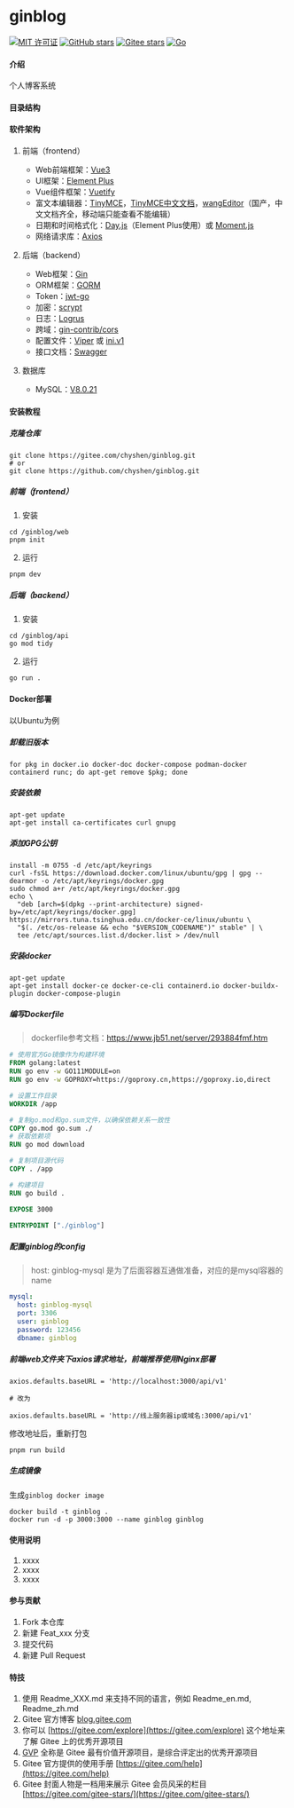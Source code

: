 # ginblog

[![MIT 许可证](https://img.shields.io/badge/License-MIT-yellow.svg)](https://opensource.org/licenses/MIT)
[![GitHub stars](https://img.shields.io/github/stars/chyshen/repo.svg?style=social&label=Star)](https://github.com/chyshen/ginblog/stargazers)
[![Gitee stars](https://gitee.com/chyshen/ginblog/badge/star.svg?theme=white)](https://gitee.com/chyshen/ginblog/stargazers)
[![Go ](https://img.shields.io/badge/Go-Package-blue.svg)]()

#### 介绍

个人博客系统

#### 目录结构


#### 软件架构

1.  前端（frontend）

    - Web前端框架：[Vue3](https://cn.vuejs.org/)
    - UI框架：[Element Plus](https://element-plus.org/zh-CN/)
    - Vue组件框架：[Vuetify](https://vuetifyjs.com/zh-Hans/)
    - 富文本编辑器：[TinyMCE](https://www.tiny.cloud/)，[TinyMCE中文文档](http://tinymce.ax-z.cn/)，[wangEditor](https://www.wangeditor.com/)（国产，中文文档齐全，移动端只能查看不能编辑）
    - 日期和时间格式化：[Day.js](https://day.js.org/docs/zh-CN/)（Element Plus使用）或 [Moment.js](https://momentjs.cn/)
    - 网络请求库：[Axios](https://www.axios-http.cn/)

2.  后端（backend）

    - Web框架：[Gin](https://gin-gonic.com/zh-cn/)
    - ORM框架：[GORM](https://gorm.io/zh_CN/)
    - Token：[jwt-go](https://golang-jwt.github.io/jwt/usage/create/)
    - 加密：[scrypt](https://pkg.go.dev/golang.org/x/crypto/scrypt)
    - 日志：[Logrus](https://pkg.go.dev/github.com/sirupsen/logrus)
    - 跨域：[gin-contrib/cors](https://github.com/gin-contrib/cors)
    - 配置文件：[Viper](https://github.com/spf13/viper) 或 [ini.v1](https://ini.unknwon.io/)
    - 接口文档：[Swagger](https://github.com/swaggo/swag)

3.  数据库

    - MySQL：[V8.0.21](https://downloads.mysql.com/archives/community/)


#### 安装教程

##### 克隆仓库

```shell
git clone https://gitee.com/chyshen/ginblog.git
# or
git clone https://github.com/chyshen/ginblog.git
```

##### 前端（frontend）

1.  安装

```shell
cd /ginblog/web
pnpm init
```

2.  运行

```shell
pnpm dev
```

##### 后端（backend）

1.  安装

```shell
cd /ginblog/api
go mod tidy
```

2.  运行

```shell
go run .
```

#### Docker部署

以Ubuntu为例

##### 卸载旧版本

```shell
for pkg in docker.io docker-doc docker-compose podman-docker containerd runc; do apt-get remove $pkg; done
```

##### 安装依赖

```shell
apt-get update
apt-get install ca-certificates curl gnupg
```

##### 添加GPG公钥

```shell
install -m 0755 -d /etc/apt/keyrings
curl -fsSL https://download.docker.com/linux/ubuntu/gpg | gpg --dearmor -o /etc/apt/keyrings/docker.gpg
sudo chmod a+r /etc/apt/keyrings/docker.gpg
echo \
  "deb [arch=$(dpkg --print-architecture) signed-by=/etc/apt/keyrings/docker.gpg] https://mirrors.tuna.tsinghua.edu.cn/docker-ce/linux/ubuntu \
  "$(. /etc/os-release && echo "$VERSION_CODENAME")" stable" | \
  tee /etc/apt/sources.list.d/docker.list > /dev/null
```

##### 安装docker

```shell
apt-get update
apt-get install docker-ce docker-ce-cli containerd.io docker-buildx-plugin docker-compose-plugin
```

##### 编写Dockerfile

> dockerfile参考文档：https://www.jb51.net/server/293884fmf.htm

```dockerfile
# 使用官方Go镜像作为构建环境
FROM golang:latest
RUN go env -w GO111MODULE=on
RUN go env -w GOPROXY=https://goproxy.cn,https://goproxy.io,direct

# 设置工作目录
WORKDIR /app

# 复制go.mod和go.sum文件，以确保依赖关系一致性
COPY go.mod go.sum ./
# 获取依赖项
RUN go mod download

# 复制项目源代码
COPY . /app

# 构建项目
RUN go build .

EXPOSE 3000

ENTRYPOINT ["./ginblog"]
```
##### 配置ginblog的config

> host: ginblog-mysql 是为了后面容器互通做准备，对应的是mysql容器的name

```yaml
mysql:
  host: ginblog-mysql
  port: 3306
  user: ginblog
  password: 123456
  dbname: ginblog
```

##### 前端web文件夹下axios请求地址，前端推荐使用Nginx部署

```shell
axios.defaults.baseURL = 'http://localhost:3000/api/v1'

# 改为

axios.defaults.baseURL = 'http://线上服务器ip或域名:3000/api/v1'
```

修改地址后，重新打包
```shell
pnpm run build
```

##### 生成镜像

生成`ginblog docker image`

```shell
docker build -t ginblog .
docker run -d -p 3000:3000 --name ginblog ginblog
```

#### 使用说明

1.  xxxx
2.  xxxx
3.  xxxx

#### 参与贡献

1.  Fork 本仓库
2.  新建 Feat_xxx 分支
3.  提交代码
4.  新建 Pull Request


#### 特技

1.  使用 Readme\_XXX.md 来支持不同的语言，例如 Readme\_en.md, Readme\_zh.md
2.  Gitee 官方博客 [blog.gitee.com](https://blog.gitee.com)
3.  你可以 [https://gitee.com/explore](https://gitee.com/explore) 这个地址来了解 Gitee 上的优秀开源项目
4.  [GVP](https://gitee.com/gvp) 全称是 Gitee 最有价值开源项目，是综合评定出的优秀开源项目
5.  Gitee 官方提供的使用手册 [https://gitee.com/help](https://gitee.com/help)
6.  Gitee 封面人物是一档用来展示 Gitee 会员风采的栏目 [https://gitee.com/gitee-stars/](https://gitee.com/gitee-stars/)

